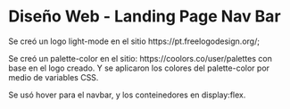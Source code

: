 <h1>Diseño Web - Landing Page Nav Bar</h1>
<p>Se creó un logo light-mode en el sitio https://pt.freelogodesign.org/;
<p>Se creó un palette-color en el sitio: https://coolors.co/user/palettes con base en el logo creado. Y se aplicaron los colores del palette-color por medio de variables CSS. </p>
<p>Se usó hover para el navbar, y los conteinedores en display:flex.</p>
